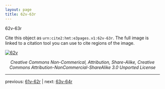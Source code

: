 ```yaml
---
layout: page
title: 62v-63r
---
```


62v-63r

Cite this object as `urn:cite2:hmt:e3pages.v1:62v-63r`. The full image is linked to a citation tool you can use to cite regions of the image.

[![62v](http://www.homermultitext.org/iipsrv?IIIF=/project/homer/pyramidal/deepzoom/hmt/e3bifolio/v1/E3_62v_63r.tif/full/800,/0/default.jpg)](http://www.homermultitext.org/ict2/?urn=urn:cite2:hmt:e3bifolio.v1:E3_62v_63r) 

<p style="text-align: center; font-style: italic;">Creative Commons Non-Commerical, Attribution, Share-Alike, Creative Commons Attribution-NonCommercial-ShareAlike 3.0 Unported License</p>

---

previous: [61v-62r](../61v-62r/) | next: [63v-64r](../63v-64r/)